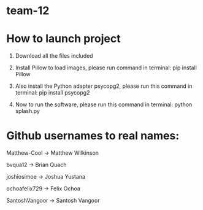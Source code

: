 # team-12

# How to launch project

1. Download all the files included
   
2. Install Pillow to load images, please run command in terminal:
pip install Pillow

3. Also install the Python adapter psycopg2, please run this command in terminal:
pip install psycopg2

4. Now to run the software, please run this command in terminal:
python splash.py

# Github usernames to real names:
Matthew-Cool -> Matthew Wilkinson

bvqua12 -> Brian Quach

joshiosimoe -> Joshua Yustana

ochoafelix729 -> Felix Ochoa

SantoshVangoor -> Santosh Vangoor
